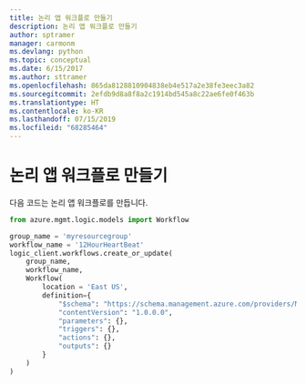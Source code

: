 ```yaml
---
title: 논리 앱 워크플로 만들기
description: 논리 앱 워크플로 만들기
author: sptramer
manager: carmonm
ms.devlang: python
ms.topic: conceptual
ms.date: 6/15/2017
ms.author: sttramer
ms.openlocfilehash: 865da8128810904838eb4e517a2e38fe3eec3a82
ms.sourcegitcommit: 2efdb9d8a8f8a2c1914bd545a8c22ae6fe0f463b
ms.translationtype: HT
ms.contentlocale: ko-KR
ms.lasthandoff: 07/15/2019
ms.locfileid: "68285464"
---
```

# <a name="create-a-logic-app-workflow"></a>논리 앱 워크플로 만들기

다음 코드는 논리 앱 워크플로를 만듭니다.

```python
from azure.mgmt.logic.models import Workflow

group_name = 'myresourcegroup'
workflow_name = '12HourHeartBeat'
logic_client.workflows.create_or_update(
    group_name,
    workflow_name,
    Workflow(
        location = 'East US',
        definition={
            "$schema": "https://schema.management.azure.com/providers/Microsoft.Logic/schemas/2016-06-01/workflowdefinition.json#",
            "contentVersion": "1.0.0.0",
            "parameters": {},
            "triggers": {},
            "actions": {},
            "outputs": {}
        }
    )
)
```

